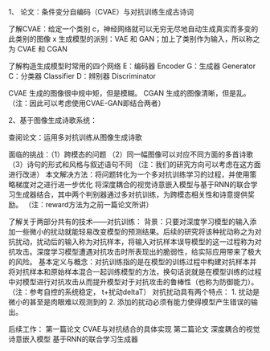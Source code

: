 1、	论文：条件变分自编码（CVAE）与对抗训练生成古诗词

了解CVAE：给定一个类别 c，神经网络就可以无穷无尽地自动生成真实而多变的此类别的图像 x
生成模型的派别：VAE 和 GAN；加上了类别作为输入，所以称之为 CVAE 和 CGAN

   了解构造生成模型时常用的四个网络
E：编码器 Encoder
G：生成器 Generator
C：分类器 Classifier
D：辨别器 Discriminator

CVAE 生成的图像很中规中矩，但是模糊。
CGAN 生成的图像清晰，但是乱。
（注：因此可以考虑使用CVAE-GAN即结合两者）

2、基于图像生成诗歌系统：

查阅论文：运用多对抗训练从图像生成诗歌

面临的挑战：（1）跨模态的问题
              （2）同一幅图像可以对应不同方面的多首诗歌
              （3）诗句的形式和风格与叙述语句不同
   （注：我们的研究方向可以考虑在这方面进行改进）
本文解决方法：将问题转化为一个多对抗训练学习的过程，并使用策略梯度对之进行进一步优化
将深度耦合的视觉诗意嵌入模型与基于RNN的联合学习生成器结合，其中两个判别器通过多对抗训练，为跨模态相关性和诗意提供奖励。
（注：reward方法为之前一篇论文所讲）


了解关于两部分共有的技术——对抗训练：
背景：只要对深度学习模型的输入添加一些微小的扰动就能轻易改变模型的预测结果。后续的研究将该种扰动称之为对抗扰动，扰动后的输入称为对抗样本，将输入对抗样本误导模型的这一过程称为对抗攻击。深度学习模型遭遇对抗攻击时所表现出的脆弱性，给实际应用带来了极大的风险。
基本定义与概念：对抗训练指的是在模型的训练过程中构建对抗样本并将对抗样本和原始样本混合一起训练模型的方法，换句话说就是在模型训练的过程中对模型进行对抗攻击从而提升模型对于对抗攻击的鲁棒性（也称为防御能力）。
（注：参考自控的系统稳定， t+扰动deltaT）
对抗扰动具有两个特点： 1. 扰动是微小的甚至是肉眼难以观测到的 2. 添加的扰动必须有能力使得模型产生错误的输出。


后续工作：
第一篇论文 CVAE与对抗结合的具体实现
第二篇论文 深度耦合的视觉诗意嵌入模型
基于RNN的联合学习生成器





